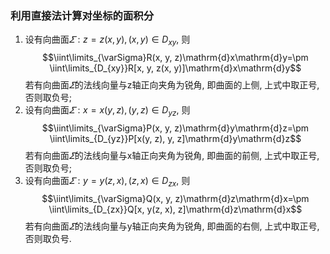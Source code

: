 ### 利用直接法计算对坐标的面积分
1. 设有向曲面$\varSigma:z=z(x, y), (x, y)\in D_{xy}$, 则 
$$\iint\limits_{\varSigma}R(x, y, z)\mathrm{d}x\mathrm{d}y=\pm \iint\limits_{D_{xy}}R[x, y, z(x, y)]\mathrm{d}x\mathrm{d}y$$
若有向曲面$\varSigma$的法线向量与z轴正向夹角为锐角, 即曲面的上侧, 上式中取正号, 否则取负号;  
2. 设有向曲面$\varSigma:x=x(y, z), (y, z)\in D_{yz}$, 则 
$$\iint\limits_{\varSigma}P(x, y, z)\mathrm{d}y\mathrm{d}z=\pm \iint\limits_{D_{yz}}P[x(y, z), y, z]\mathrm{d}y\mathrm{d}z$$
若有向曲面$\varSigma$的法线向量与x轴正向夹角为锐角, 即曲面的前侧, 上式中取正号, 否则取负号;  
3. 设有向曲面$\varSigma:y=y(z, x), (z, x)\in D_{zx}$, 则 
$$\iint\limits_{\varSigma}Q(x, y, z)\mathrm{d}z\mathrm{d}x=\pm \iint\limits_{D_{zx}}Q[x, y(z, x), z]\mathrm{d}z\mathrm{d}x$$
若有向曲面$\varSigma$的法线向量与y轴正向夹角为锐角, 即曲面的右侧, 上式中取正号, 否则取负号.
